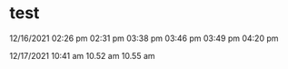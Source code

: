 # test
12/16/2021
02:26 pm
02:31 pm
03:38 pm
03:46 pm
03:49 pm
04:20 pm

12/17/2021
10:41 am
10.52 am
10.55 am

